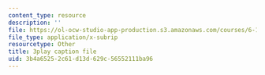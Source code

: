 ```yaml
---
content_type: resource
description: ''
file: https://ol-ocw-studio-app-production.s3.amazonaws.com/courses/6-189-multicore-programming-primer-january-iap-2007/3b4a65252c61d13d629c56552111ba96_G0iYkb9YiRg.srt
file_type: application/x-subrip
resourcetype: Other
title: 3play caption file
uid: 3b4a6525-2c61-d13d-629c-56552111ba96
---
```

